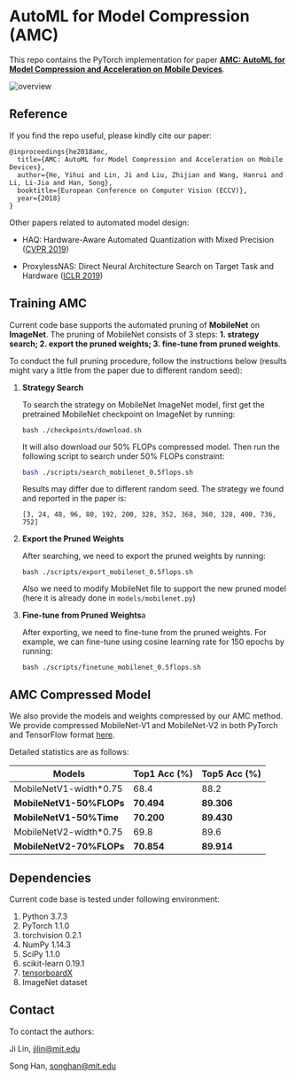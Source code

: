 # AutoML for Model Compression (AMC)

This repo contains the PyTorch implementation for paper [**AMC: AutoML for Model Compression and Acceleration on Mobile Devices**](https://arxiv.org/abs/1802.03494). 

![overview](https://hanlab.mit.edu/projects/amc/images/overview.png)


## Reference

If you find the repo useful, please kindly cite our paper:

```
@inproceedings{he2018amc,
  title={AMC: AutoML for Model Compression and Acceleration on Mobile Devices},
  author={He, Yihui and Lin, Ji and Liu, Zhijian and Wang, Hanrui and Li, Li-Jia and Han, Song},
  booktitle={European Conference on Computer Vision (ECCV)},
  year={2018}
}
```

Other papers related to automated model design:

- HAQ: Hardware-Aware Automated Quantization with Mixed Precision ([CVPR 2019](https://arxiv.org/abs/1811.08886))

- ProxylessNAS: Direct Neural Architecture Search on Target Task and Hardware ([ICLR 2019](https://arxiv.org/abs/1812.00332))



## Training AMC

Current code base supports the automated pruning of **MobileNet** on **ImageNet**. The pruning of MobileNet consists of 3 steps: **1. strategy search; 2. export the pruned weights; 3. fine-tune from pruned weights**.

To conduct the full pruning procedure, follow the instructions below (results might vary a little from the paper due to different random seed):

1. **Strategy Search**

   To search the strategy on MobileNet ImageNet model, first get the pretrained MobileNet checkpoint on ImageNet by running:

   ```
   bash ./checkpoints/download.sh
   ```

   It will also download our 50% FLOPs compressed model. Then run the following script to search under 50% FLOPs constraint:

   ```bash
   bash ./scripts/search_mobilenet_0.5flops.sh
   ```

   Results may differ due to different random seed. The strategy we found and reported in the paper is:

   ```
   [3, 24, 48, 96, 80, 192, 200, 328, 352, 368, 360, 328, 400, 736, 752]
   ```

2. **Export the Pruned Weights**

   After searching, we need to export the pruned weights by running:

   ```
   bash ./scripts/export_mobilenet_0.5flops.sh
   ```

   Also we need to modify MobileNet file to support the new pruned model (here it is already done in `models/mobilenet.py`)

3. **Fine-tune from Pruned Weights**a

   After exporting, we need to fine-tune from the pruned weights. For example, we can fine-tune using cosine learning rate for 150 epochs by running:

   ```
   bash ./scripts/finetune_mobilenet_0.5flops.sh
   ```



## AMC Compressed Model

We also provide the models and weights compressed by our AMC method. We provide compressed MobileNet-V1 and MobileNet-V2 in both PyTorch and TensorFlow format [here](https://github.com/mit-han-lab/amc-compressed-models). 

Detailed statistics are as follows:

| Models                   | Top1 Acc (%) | Top5 Acc (%) |
| ------------------------ | ------------ | ------------ |
| MobileNetV1-width*0.75   | 68.4         | 88.2         |
| **MobileNetV1-50%FLOPs** | **70.494**   | **89.306**   |
| **MobileNetV1-50%Time**  | **70.200**   | **89.430**   |
| MobileNetV2-width*0.75   | 69.8         | 89.6         |
| **MobileNetV2-70%FLOPs** | **70.854**   | **89.914**   |



## Dependencies

Current code base is tested under following environment:

1. Python 3.7.3
2. PyTorch 1.1.0
3. torchvision 0.2.1
4. NumPy 1.14.3
5. SciPy 1.1.0
6. scikit-learn 0.19.1
7. [tensorboardX](https://github.com/lanpa/tensorboardX)
8. ImageNet dataset



## Contact

To contact the authors:

Ji Lin, jilin@mit.edu

Song Han, songhan@mit.edu
